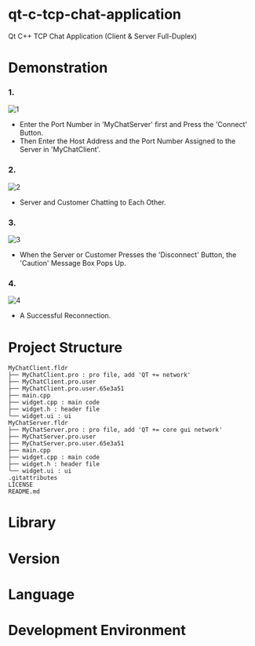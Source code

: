 # qt-c-tcp-chat-application
Qt C++ TCP Chat Application (Client & Server Full-Duplex)

# Demonstration
### 1.
![1](https://user-images.githubusercontent.com/93585651/221794907-badc33db-1629-41c7-89a3-38304d377d39.png)
- Enter the Port Number in 'MyChatServer' first and Press the 'Connect' Button.
- Then Enter the Host Address and the Port Number Assigned to the Server in 'MyChatClient'.    

### 2.
![2](https://user-images.githubusercontent.com/93585651/221794965-f6d40b3d-cd41-4f5e-b3fc-496de458704b.png)
- Server and Customer Chatting to Each Other.    

### 3.
![3](https://user-images.githubusercontent.com/93585651/221795013-28e77611-c2d0-413d-bc35-8553c54f66d6.png)
- When the Server or Customer Presses the 'Disconnect' Button, the 'Caution' Message Box Pops Up.    

### 4.
![4](https://user-images.githubusercontent.com/93585651/221795086-a0e3fe37-7265-40f9-84c3-bf313f43b581.png)
- A Successful Reconnection.    
# Project Structure
```
MyChatClient.fldr
├── MyChatClient.pro : pro file, add 'QT += network'
├── MyChatClient.pro.user
├── MyChatClient.pro.user.65e3a51
├── main.cpp
├── widget.cpp : main code
├── widget.h : header file
└── widget.ui : ui
MyChatServer.fldr
├── MyChatServer.pro : pro file, add 'QT += core gui network'
├── MyChatServer.pro.user
├── MyChatServer.pro.user.65e3a51
├── main.cpp
├── widget.cpp : main code
├── widget.h : header file
└── widget.ui : ui
.gitattributes
LICENSE
README.md
```
 
# Library
 
# Version
 
# Language
 
# Development Environment
